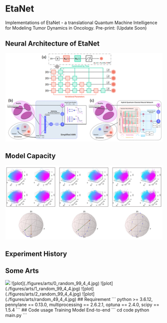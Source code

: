 # EtaNet
Implementations of EtaNet - a translational Quantum Machine Intelligence for Modeling Tumor Dynamics in Oncology. Pre-print: (Update Soon)
## Neural Architecture of EtaNet
![plot](./figures/EtaNet.png)
## Model Capacity
![plot](./figures/model_capacity.png)
## Experiment History

## Some Arts
<img src="https://user-images.githubusercontent.com/EtaNet/figures/arts/0_random_99_4_4.jpg" width="200" />
![plot](./figures/arts/0_random_99_4_4.jpg)
![plot](./figures/arts/1_random_99_4_4.jpg)
![plot](./figures/arts/2_random_99_4_4.jpg)
![plot](./figures/arts/random_49_4_4.jpg)
## Requirement
```
python >= 3.6.12, pennylane == 0.13.0, multiprocessing == 2.6.2.1, optuna == 2.4.0, scipy == 1.5.4
```
## Code usage
Training Model End-to-end
```
cd code
python main.py
```
